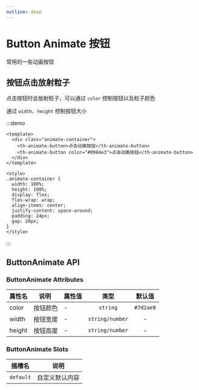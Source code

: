 ```yaml
---
outline: deep
---
```


<script setup>
import '../packages/style/index.scss'
</script>

# Button Animate 按钮

常用的一些动画按钮

## 按钮点击放射粒子

点击按钮时会放射粒子，可以通过 `color` 控制按钮以及粒子颜色

通过 `width`、`height` 控制按钮大小

:::demo

```vue
<template>
  <div class="animate-container">
    <th-animate-button>点击动画按钮</th-animate-button>
    <th-animate-button color="#0984e3">点击动画按钮</th-animate-button>
  </div>
</template>

<style>
.animate-container {
  width: 100%;
  height: 100%;
  display: flex;
  flex-wrap: wrap;
  align-items: center;
  justify-content: space-around;
  padding: 24px;
  gap: 20px;
}
</style>
```

:::

## ButtonAnimate API

### ButtonAnimate Attributes

| 属性名 | <div style="width:60px">说明</div> | 属性值 |      类型       |  默认值   |
| ------ | :--------------------------------: | ------ | :-------------: | :-------: |
| color  |              按钮颜色              | -      |    `string`     | `#7d2ae8` |
| width  |              按钮宽度              | -      | `string/number` |     -     |
| height |              按钮高度              | -      | `string/number` |     -     |

### ButtonAnimate Slots

| 插槽名    | 说明           |
| --------- | -------------- |
| `default` | 自定义默认内容 |
